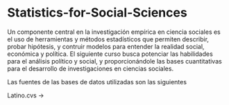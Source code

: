 # Statistics-for-Social-Sciences
Un componente central en la investigación empírica en ciencia sociales es el uso de herramientas y métodos estadísticos que permiten describir, probar hipótesis, y contruir modelos para entender la realidad social, económica y política. El siguiente curso busca potenciar las habilidades para el análisis político y social, y proporcionándole las bases cuantitativas para el desarrollo de investigaciones en ciencias sociales.

Las fuentes de las bases de datos utilizadas son las siguientes

Latino.cvs -> 

